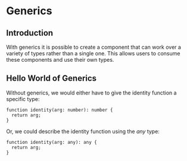 # Generics

## Introduction

With generics it is possible to create a component that can work over a variety of types rather than a single one. This allows users to consume these components and use their own types.

## Hello World of Generics

Without generics, we would either have to give the identity function a specific type:

    function identity(arg: number): number {
      return arg;
    }

Or, we could describe the identity function using the *any* type:

    function identity(arg: any): any {
      return arg;
    }
